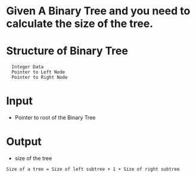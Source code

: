 # Given A Binary Tree and you need to calculate the size of the tree.

# Structure of Binary Tree
```
  Integer Data
  Pointer to Left Node
  Pointer to Right Node
```

# Input
- Pointer to root of the Binary Tree

# Output
- size of the tree




 ```
Size of a tree = Size of left subtree + 1 + Size of right subtree
```
